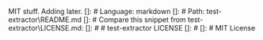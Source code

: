 MIT stuff. Adding later.
[]: # Language: markdown
[]: # Path: test-extractor\README.md
[]: # Compare this snippet from test-extractor\LICENSE.md:
[]: # # test-extractor LICENSE
[]: # 
[]: # MIT License